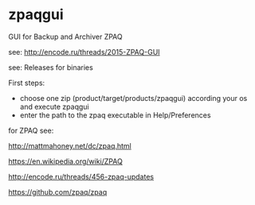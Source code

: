 # zpaqgui
GUI for Backup and Archiver ZPAQ

see: http://encode.ru/threads/2015-ZPAQ-GUI

see: Releases for binaries

First steps:

- choose one zip (product/target/products/zpaqgui) according your os and execute zpaqgui
- enter the path to the zpaq executable in Help/Preferences


for ZPAQ see:

http://mattmahoney.net/dc/zpaq.html

https://en.wikipedia.org/wiki/ZPAQ

http://encode.ru/threads/456-zpaq-updates

https://github.com/zpaq/zpaq
